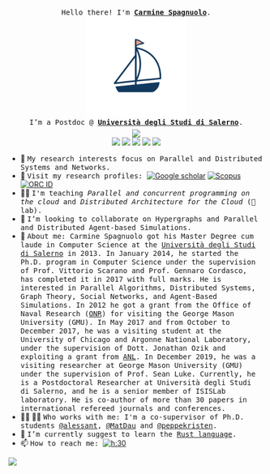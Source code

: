 <p align="center">
    <br>
    <samp>
        Hello there! I'm <b><a href="https://spagnuolocarmine.github.io/">Carmine Spagnuolo</a></b>.
        <br> <img align="middle" width="200px" src="https://raw.githubusercontent.com/spagnuolocarmine/spagnuolocarmine/main/sail.gif" />
        <br> I’m a Postdoc  @ <b><a href="https://www.unisa.it/"> Università degli Studi di Salerno</a></b>.
        <br>
    </samp>
    <img align="middle"
        src="https://github-readme-stats.vercel.app/api?username=spagnuolocarmine&show_icons=true&hide_title=true" />
     <br>
     <a href="mailto:cspagnuolo@unisa.it" title="mail me"><img style="height:20px" src="https://img.shields.io/badge/gmail-%23D14836.svg?&style=for-the-badge&logo=gmail&logoColor=white"></a> 
<a  href="https://www.linkedin.com/in/carmine-spagnuolo-62785b75/" title="linkedin"><img style="height:20px" src="https://img.shields.io/badge/linkedin-%230077B5.svg?&style=for-the-badge&logo=linkedin&logoColor=white"></a> 
<a  href="https://www.instagram.com/spagnuolocarmine/" title="instagram"><img style="height:20px" src="https://img.shields.io/badge/instagram-%23E4405F.svg?&style=for-the-badge&logo=instagram&logoColor=white"></a> 
<a  href="https://discord.gg/BTt5fUp" title="instagram"><img style="height:20px" src="https://img.shields.io/badge/discord-%237289DA.svg?&style=for-the-badge&logo=discord&logoColor=white"></a> 
<a  href="feed.xml" title="feed"><img style="height:20px" src="https://img.shields.io/badge/rss-%23FFA500.svg?&style=for-the-badge&logo=rss&logoColor=white "></a> 

</p>


 
- 🔭 <samp> My research interests focus on Parallel and Distributed Systems and Networks.</samp> 
- :page_facing_up:  <samp> Visit my research profiles: </samp> <a  href="https://scholar.google.com/citations?user=Urf6lNEAAAAJ&hl"><img alt="Google scholar" src="https://img.shields.io/badge/Google%20Scholar-profile-blue.svg"></a>
<a href="https://www.scopus.com/authid/detail.uri?authorId=55757507300"><img alt="Scopus" src="https://img.shields.io/badge/Scopus-profile-orange.svg"></a>
<a href="https://orcid.org/0000-0002-8267-9808"><img alt="ORC ID" src="https://img.shields.io/badge/ORC-ID-green.svg"></a>
- :teacher: <samp> I'm teaching _Parallel and concurrent programming on the cloud_ and _Distributed Architecture for the Cloud_ (:test_tube: lab).</samp> 
- 👯 <samp> I’m looking to collaborate on Hypergraphs and Parallel and Distributed Agent-based Simulations.</samp> 
- 💁 <samp> About me: Carmine Spagnuolo got his Master Degree cum laude in Computer Science at the  [Università degli Studi di Salerno](http://web.archive.org/web/20180425060726/http://web.unisa.it/home) in 2013. In January 2014, he started the Ph.D. program in Computer Science under the supervision of Prof. Vittorio Scarano and Prof. Gennaro Cordasco, has completed it in 2017 with full marks. He is interested in Parallel Algorithms, Distributed Systems, Graph Theory, Social Networks, and Agent-Based Simulations. In 2012 he got a grant from the Office of Naval Research ([ONR](http://web.archive.org/web/20180425060726/http://www.onr.navy.mil/))  for visiting the George Mason University (GMU).  In May 2017 and from October to December 2017, he was a visiting student at the University of Chicago and Argonne National Laboratory, under the supervision of Dott. Jonathan Ozik and exploiting a grant from [ANL](http://web.archive.org/web/20180425060726/https://www.anl.gov/). In December 2019, he was a visiting researcher at George Mason University (GMU) under the supervision of Prof. Sean Luke. Currently, he is a Postdoctoral Researcher at Università degli Studi di Salerno, and he is a senior member of ISISLab laboratory. He is co-author of more than 30 papers in international refereed journals and conferences. </samp>
- :woman_student: :man_student: <samp>Who works with me: I'm a co-supervisor of Ph.D. students [@alessant](https://github.com/alessant), [@MatDau](https://github.com/MatDau) and [@peppekristen](https://github.com/peppekristen).</samp> 
- 🌱 <samp> I’m currently suggest to learn the [Rust language](https://www.rust-lang.org/).</samp> 
- 📫 <samp> How to reach me: </samp> [![h:30](https://img.shields.io/badge/📧-cspagnuolo%40unisa.it-green)](mailto:cspagnuolo@unisa.it)

<p align="left">
    <img 
        src="https://github-readme-stats.vercel.app/api/top-langs/?username=spagnuolocarmine&langs_count=100&layout=compact" />
</p>



